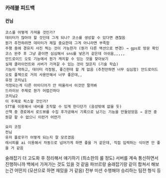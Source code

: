 ### 카레블 피드백
#### 컨님
```
코스를 어떻게 가져올 것인가?
데이터가 많아야 할 것인데 그게 되나? 코스를 생성할 수 있다면 괜찮음
뭔가 추천하려면 데이터가 제일 중요한데 그게 아니라면 부족함
주행 중에 경유지 사진 찍는 것이 가능한가 (뭔가 다른 액션으로 변경) → gps로 방문 확인
코스 완주 후 그냥 끝이면 심심해서 sns를 넣은거 같은데 아쉬움,,,,,
안드로이드 오토 기능에서 뭔가 캐치할 수 있는 것을 찾아보기
실제 클라이언트와 서버가 가져갈 수 있는 것이 많은지 (기술 학습)
기능이 약하고, 데이터 걱정됨, 좋긴한데 할 게 없음 (추천만하면 너무 심심함) 안드로이드 오토 플젝으로 거의 사용안해서 너무 좋은데,,
유정 코치님1
걱정되는게 다른 아이디어가 안 떠올라서 이것만 팔까봐
드라이브 주제로 뭔가 어렵긴하다
코치님2
이 주제로 픽스할 것인가?
STT를 이용해서 네비를 조작할 수 있게 한다던가 (음성밖에 없을 듯)
산책 중 경로에서 로드뷰를 수집 후가공해서 기록으로 남기는 기능을 만들었었음 → 운전 중 뭔갈 할 수 없으니 이런거 어떤가
```
```
요리 코칭
컨님
유저 플로우가 어떻게 되는지 잘 모르겠음
레시피를 ai 이용해서 자동으로 넘어가게 하면 좋을 거 같은데, 직접 입력하는 식이면 안 좋을 거 같음
```
술래잡기
더 고도화 후 정리해서 얘기하기 (최소한의 룰 정도)
서버를 계속 통신하면서 진행하니까 백에서 가져가는 것도 있을 것 같음
파브르랑 술래잡기랑 같이 합쳐서 해보는건 어떤지 (모션으로 하면 재밌을 거 같음)
전부 미션 수행해야 승리하는 팀전 형식 등